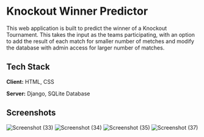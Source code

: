 
# Knockout Winner Predictor

This web application is built to predict the winner of a 
Knockout Tournament. This takes the input as the teams participating, 
with an option to add the result of each match for smaller number of 
metches and modify the database with admin access for larger number of 
matches.




## Tech Stack

**Client:** HTML, CSS

**Server:** Django, SQLite Database


## Screenshots

![Screenshot (33)](https://user-images.githubusercontent.com/54072399/143486257-ae9cf19d-5800-49ae-88ed-1c3f2b733d01.png)
![Screenshot (34)](https://user-images.githubusercontent.com/54072399/143486268-547faec7-066f-4778-aef1-49d0b8e12082.png)
![Screenshot (35)](https://user-images.githubusercontent.com/54072399/143486281-b81815a1-6b25-4b0a-8b53-85deddb1cc04.png)
![Screenshot (37)](https://user-images.githubusercontent.com/54072399/143486286-74cf373f-9ec3-4207-a3ac-368dcea64a70.png)
